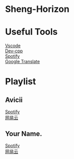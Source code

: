 # Sheng-Horizon

# Useful Tools
[Vscode](https://code.visualstudio.com/Download)\
[Dev-cpp](https://sourceforge.net/projects/orwelldevcpp/)\
[Spotify](https://www.spotify.com/us/download/mac/)\
[Google Translate](https://translate.google.cn)

# Playlist
## Avicii
[Spotify](https://open.spotify.com/playlist/3SLoNQ3wIGEygfjRt99zxY?si=3952a114a8d1499b)\
[网易云](https://music.163.com/playlist?id=6854087672&userid=567832972)
## Your Name.
[Spotify](https://open.spotify.com/playlist/729GSAUTeyxXAInlc3quMj?si=e1bee2694c5943e0)\
[网易云](https://music.163.com/playlist?id=6806280316&userid=567832972)


